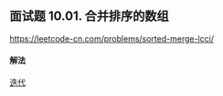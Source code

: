 ## 面试题 10.01. 合并排序的数组

https://leetcode-cn.com/problems/sorted-merge-lcci/


#### 解法  

[迭代](_1.py)

